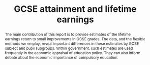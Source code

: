 ---
layout: default
title: GCSE attainment and lifetime earnings
authors: Louis Hodge, Allan Little, and Matthew Weldon
year: 2021
institution: Department for Education
type: Research Report
number: RR1131
url: https://assets.publishing.service.gov.uk/media/60c36f0cd3bf7f4bd11a2326/GCSE_Attainment_and_Lifetime_Earnings_PDF3A.pdf
abstract: The main contribution of this report is to provide estimates of the lifetime earnings return to small improvements in GCSE grades. The data, and the flexible methods we employ, reveal important differences in these estimates by GCSE subject and pupil subgroups. Within government, such estimates are used frequently in the economic appraisal of education policy. They can also inform debate about the economic importance of compulsory education.
isbn: 978-1-83870-264-9
---